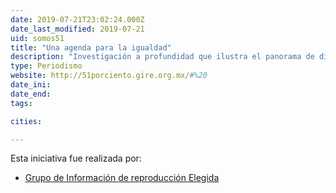 ```yaml
---
date: 2019-07-21T23:02:24.000Z
date_last_modified: 2019-07-21
uid: somos51
title: "Una agenda para la igualdad"
description: "Investigación a profundidad que ilustra el panorama de discriminación y desigualdad a la que siguen expuestas las mujeres en México."
type: Periodismo
website: http://51porciento.gire.org.mx/#%20
date_ini: 
date_end: 
tags:

cities: 

---
```


Esta iniciativa fue realizada por:

- [Grupo de Información de reproducción Elegida](/i/gire.html)
